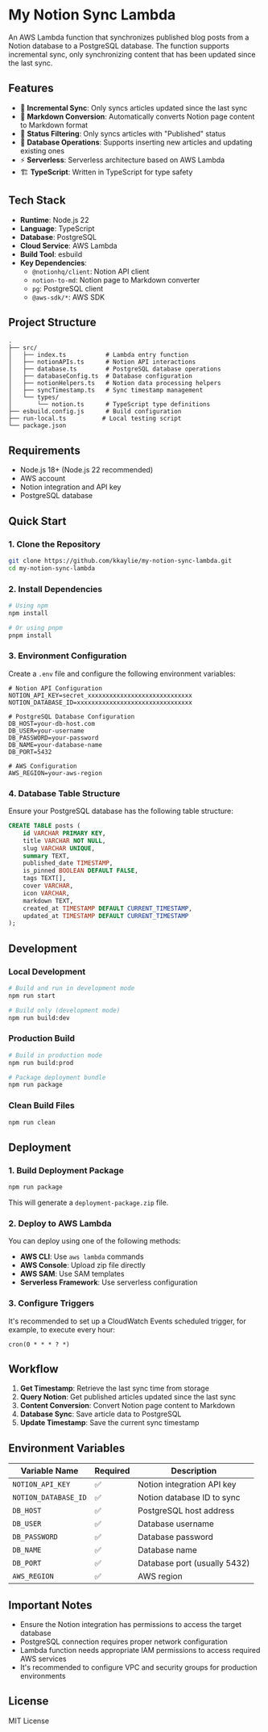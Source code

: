 # My Notion Sync Lambda

An AWS Lambda function that synchronizes published blog posts from a Notion database to a PostgreSQL database. The function supports incremental sync, only synchronizing content that has been updated since the last sync.

## Features

- 🔄 **Incremental Sync**: Only syncs articles updated since the last sync
- 📝 **Markdown Conversion**: Automatically converts Notion page content to Markdown format
- 🎯 **Status Filtering**: Only syncs articles with "Published" status
- 💾 **Database Operations**: Supports inserting new articles and updating existing ones
- ⚡ **Serverless**: Serverless architecture based on AWS Lambda
- 🏗️ **TypeScript**: Written in TypeScript for type safety

## Tech Stack

- **Runtime**: Node.js 22
- **Language**: TypeScript
- **Database**: PostgreSQL
- **Cloud Service**: AWS Lambda
- **Build Tool**: esbuild
- **Key Dependencies**:
  - `@notionhq/client`: Notion API client
  - `notion-to-md`: Notion page to Markdown converter
  - `pg`: PostgreSQL client
  - `@aws-sdk/*`: AWS SDK

## Project Structure

```text
.
├── src/
│   ├── index.ts           # Lambda entry function
│   ├── notionAPIs.ts      # Notion API interactions
│   ├── database.ts        # PostgreSQL database operations
│   ├── databaseConfig.ts  # Database configuration
│   ├── notionHelpers.ts   # Notion data processing helpers
│   ├── syncTimestamp.ts   # Sync timestamp management
│   └── types/
│       └── notion.ts      # TypeScript type definitions
├── esbuild.config.js      # Build configuration
├── run-local.ts          # Local testing script
└── package.json
```

## Requirements

- Node.js 18+ (Node.js 22 recommended)
- AWS account
- Notion integration and API key
- PostgreSQL database

## Quick Start

### 1. Clone the Repository

```bash
git clone https://github.com/kkaylie/my-notion-sync-lambda.git
cd my-notion-sync-lambda
```

### 2. Install Dependencies

```bash
# Using npm
npm install

# Or using pnpm
pnpm install
```

### 3. Environment Configuration

Create a `.env` file and configure the following environment variables:

```env
# Notion API Configuration
NOTION_API_KEY=secret_xxxxxxxxxxxxxxxxxxxxxxxxxxxxx
NOTION_DATABASE_ID=xxxxxxxxxxxxxxxxxxxxxxxxxxxxxxxx

# PostgreSQL Database Configuration
DB_HOST=your-db-host.com
DB_USER=your-username
DB_PASSWORD=your-password
DB_NAME=your-database-name
DB_PORT=5432

# AWS Configuration
AWS_REGION=your-aws-region
```

### 4. Database Table Structure

Ensure your PostgreSQL database has the following table structure:

```sql
CREATE TABLE posts (
    id VARCHAR PRIMARY KEY,
    title VARCHAR NOT NULL,
    slug VARCHAR UNIQUE,
    summary TEXT,
    published_date TIMESTAMP,
    is_pinned BOOLEAN DEFAULT FALSE,
    tags TEXT[],
    cover VARCHAR,
    icon VARCHAR,
    markdown TEXT,
    created_at TIMESTAMP DEFAULT CURRENT_TIMESTAMP,
    updated_at TIMESTAMP DEFAULT CURRENT_TIMESTAMP
);
```

## Development

### Local Development

```bash
# Build and run in development mode
npm run start

# Build only (development mode)
npm run build:dev
```

### Production Build

```bash
# Build in production mode
npm run build:prod

# Package deployment bundle
npm run package
```

### Clean Build Files

```bash
npm run clean
```

## Deployment

### 1. Build Deployment Package

```bash
npm run package
```

This will generate a `deployment-package.zip` file.

### 2. Deploy to AWS Lambda

You can deploy using one of the following methods:

- **AWS CLI**: Use `aws lambda` commands
- **AWS Console**: Upload zip file directly
- **AWS SAM**: Use SAM templates
- **Serverless Framework**: Use serverless configuration

### 3. Configure Triggers

It's recommended to set up a CloudWatch Events scheduled trigger, for example, to execute every hour:

```text
cron(0 * * * ? *)
```

## Workflow

1. **Get Timestamp**: Retrieve the last sync time from storage
2. **Query Notion**: Get published articles updated since the last sync
3. **Content Conversion**: Convert Notion page content to Markdown
4. **Database Sync**: Save article data to PostgreSQL
5. **Update Timestamp**: Save the current sync timestamp

## Environment Variables

| Variable Name        | Required | Description                  |
| -------------------- | -------- | ---------------------------- |
| `NOTION_API_KEY`     | ✅       | Notion integration API key   |
| `NOTION_DATABASE_ID` | ✅       | Notion database ID to sync   |
| `DB_HOST`            | ✅       | PostgreSQL host address      |
| `DB_USER`            | ✅       | Database username            |
| `DB_PASSWORD`        | ✅       | Database password            |
| `DB_NAME`            | ✅       | Database name                |
| `DB_PORT`            | ✅       | Database port (usually 5432) |
| `AWS_REGION`         | ✅       | AWS region                   |

## Important Notes

- Ensure the Notion integration has permissions to access the target database
- PostgreSQL connection requires proper network configuration
- Lambda function needs appropriate IAM permissions to access required AWS services
- It's recommended to configure VPC and security groups for production environments

## License

MIT License
